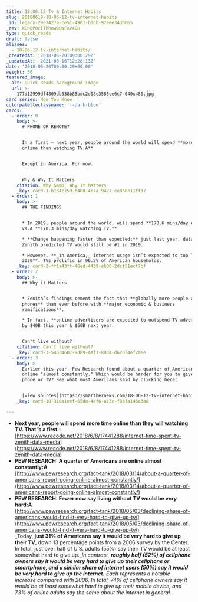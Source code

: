 ```yaml
---
title: 18.06.12 Tv & Internet Habits
slug: 20180619-18-06-12-tv-internet-habits
_id: legacy-2907427a-ce51-4901-b0cb-97eee3436065
_rev: XOnQP8cIThhnw9BWFxV4GH
type: quick_reads
draft: false
aliases:
  - 18-06-12-tv-internet-habits/
_createdAt: '2018-06-20T09:00:29Z'
_updatedAt: '2021-03-16T12:28:13Z'
date: '2018-06-20T09:00:29+00:00'
weight: 50
featured_image:
  alt: Quick Reads background image
  url: >-
    177d12999df4809db338b85bdc2d08c3585ce6c7-640x480.jpg
card_series: Now You Know
colorpaletteclassname: '--dark-blue'
cards:
  - order: 0
    body: >-
      # PHONE OR REMOTE?


      In a first — next year, people around the world will spend **more time
      online than watching TV.A**


      Except in America. For now.


      Why & Why It Matters
    citation: Why &amp; Why It Matters
    _key: card-1-b134c759-6408-4c7a-9427-ee868b11ffd7
  - order: 1
    body: >-
      ## THE FINDINGS


      * In 2019, people around the world, will spend **170.6 mins/day online**
      vs.A **170.3 mins/day watching TV.**

      * **Change happening faster than expected:** just last year, data co.
      Zenith predicted TV would still be #1 in 2019.

      * However, **_in America,_ internet usage isn’t expected to top TV until
      2020**. TVs prolific in 96.5% of American households.
    _key: card-2-ff1a43ff-46ed-4439-ab88-2dcf51acf7bf
  - order: 2
    body: >-
      ## Why it Matters


      * Zenith’s findings cement the fact that **globally more people are using
      phones** than ever before with **major economic & business
      ramifications**.

      * In fact, **online advertisers are expected to outspend TV advertisers**
      by $40B this year & $60B next year.


      Can't live without?
    citation: Can't live without?
    _key: card-3-54634607-9d89-4ef1-8034-d62034ef2aee
  - order: 3
    body: >-
      Earlier this year, Pew Research found about a quarter of Americans are
      online "almost constantly." Which would be harder for you to give up: your
      phone or TV? See what most Americans said by clicking here:


      [view sources](https://smarthernews.com/18-06-12-tv-internet-habits/)
    _key: card-10-310a1eef-65da-4ef6-a13c-f83fa146a3a8

---
```

* **Next year, people will spend more time online than they will watching TV. That”s a first.:**  
[https://www.recode.net/2018/6/8/17441288/internet-time-spent-tv-zenith-data-media](https://www.recode.net/2018/6/8/17441288/internet-time-spent-tv-zenith-data-media)
* **PEW RESEARCH: A quarter of Americans are online almost constantly:A**  
[http://www.pewresearch.org/fact-tank/2018/03/14/about-a-quarter-of-americans-report-going-online-almost-constantly/](http://www.pewresearch.org/fact-tank/2018/03/14/about-a-quarter-of-americans-report-going-online-almost-constantly/)
* **PEW RESEARCH: Fewer now say living without TV would be very hard:A**  
[http://www.pewresearch.org/fact-tank/2018/05/03/declining-share-of-americans-would-find-it-very-hard-to-give-up-tv/](http://www.pewresearch.org/fact-tank/2018/05/03/declining-share-of-americans-would-find-it-very-hard-to-give-up-tv/)  
_Today, **just 31% of Americans say it would be very hard to give up their TV**, down 13 percentage points from a 2006 survey by the Center. In total, just over half of U.S. adults (55%) say their TV would be at least somewhat hard to give up.__In contrast, **roughly half (52%) of cellphone owners say it would be very hard to give up their cellphone or smartphone, and a similar share of internet users (50%) say it would be very hard to give up the internet.** Each represents a notable increase compared with 2006. In total, 74% of cellphone owners say it would be at least somewhat hard to give up their mobile device, and 73% of online adults say the same about the internet in general._